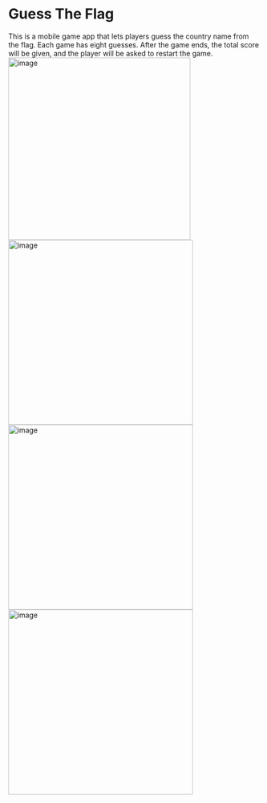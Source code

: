 # Guess The Flag
This is a mobile game app that lets players guess the country name from the flag. Each game has eight guesses. After the game ends, the total score will be given, and the player will be asked to restart the game.
</br>
<img width="363" alt="image" src="https://github.com/user-attachments/assets/28215aef-d036-4dba-a1c2-adeea9057196" />
<img width="368" alt="image" src="https://github.com/user-attachments/assets/6d8d5c52-a1f0-4790-aaf9-47ae99f8a157" />
<img width="368" alt="image" src="https://github.com/user-attachments/assets/1158b5b9-4197-481d-86cf-643c21ff6f42" />
<img width="368" alt="image" src="https://github.com/user-attachments/assets/9bb2fca9-448e-4b27-8c54-9e94fd95337a" />

